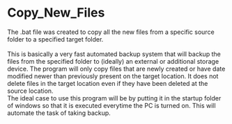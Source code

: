 # Copy_New_Files

The .bat file was created to copy all the new files from a specific source folder to a specified target folder.<br><br>
This is basically a very fast automated backup system that will backup the files from the specified folder to (ideally) an external or additional storage device. The program will only copy files that are newly created or have date modified newer than previously present on the target location. It does not delete files in the target location even if they have been deleted at the source location.<br>
The ideal case to use this program will be by putting it in the startup folder of windows so that it is executed everytime the PC is turned on. This will automate the task of taking backup.
